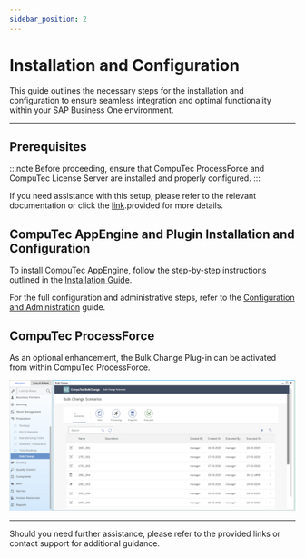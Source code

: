 ```yaml
---
sidebar_position: 2
---
```


# Installation and Configuration

This guide outlines the necessary steps for the installation and configuration to ensure seamless integration and optimal functionality within your SAP Business One environment.

---

## Prerequisites

:::note
Before proceeding, ensure that CompuTec ProcessForce and CompuTec License Server are installed and properly configured.
:::

If you need assistance with this setup, please refer to the relevant documentation or click the [link](/docs/processforce/administrators-guide/licensing/license-server/overview/).provided for more details.

## CompuTec AppEngine and Plugin Installation and Configuration

To install CompuTec AppEngine, follow the step-by-step instructions outlined in the [Installation Guide](../../administrators-guide/configuration-and-administration/installation.md).

For the full configuration and administrative steps, refer to the [Configuration and Administration](docs/appengine/administrators-guide/configuration-and-administration/configuration.md) guide.

## CompuTec ProcessForce

As an optional enhancement, the Bulk Change Plug-in can be activated from within CompuTec ProcessForce.

![Bulk Change Plugin](./media/bulk-changes-of-bom/image2020-3-25-16-40-30.png)

---
Should you need further assistance, please refer to the provided links or contact support for additional guidance.
